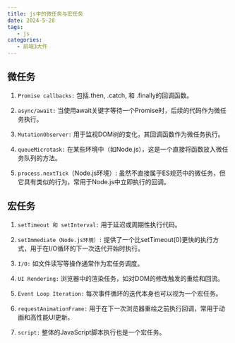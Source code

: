 ```yaml
---
title: js中的微任务与宏任务
date: 2024-5-28
tags:
   - js
categories:
   - 前端3大件
---
```


## 微任务
1. `Promise callbacks:` 包括.then, .catch, 和 .finally的回调函数。
   
2. `async/await:` 当使用await关键字等待一个Promise时，后续的代码作为微任务执行。

3. `MutationObserver:` 用于监视DOM树的变化，其回调函数作为微任务执行。

4. `queueMicrotask:` 在某些环境中（如Node.js），这是一个直接将函数放入微任务队列的方法。

5. `process.nextTick`（Node.js环境）: 虽然不直接属于ES规范中的微任务，但它具有类似的行为，常用于Node.js中立即执行的回调。

## 宏任务
1. `setTimeout 和 setInterval:` 用于延迟或周期性执行代码。

2. `setImmediate（Node.js环境）:` 提供了一个比setTimeout(0)更快的执行方式，用于在I/O循环的下一次迭代开始时执行。

3. `I/O:` 如文件读写等操作通常作为宏任务调度。

4. `UI Rendering:` 浏览器中的渲染任务，如对DOM的修改触发的重绘和回流。

5. `Event Loop Iteration:` 每次事件循环的迭代本身也可以视为一个宏任务。

6. `requestAnimationFrame:` 用于在下一次浏览器重绘之前执行回调，常用于动画和高性能UI更新。

7. `script:` 整体的JavaScript脚本执行也是一个宏任务。